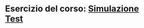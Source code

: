 # Esercizio del corso: [Simulazione Test](https://filipposcr.github.io/Novembre23-RicostruzioneAppEpicode/)
